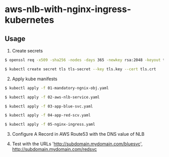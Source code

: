 # aws-nlb-with-nginx-ingress-kubernetes

## Usage

1. Create secrets

``` bash
$ openssl req -x509 -sha256 -nodes -days 365 -newkey rsa:2048 -keyout tls.key -out tls.crt -subj "/CN=mydomain.com/O=mydomain.com"

$ kubectl create secret tls tls-secret --key tls.key --cert tls.crt
```

2. Apply kube manifests

``` bash
$ kubectl apply -f 01-mandatory-ngnix-obj.yaml

$ kubectl apply -f 02-aws-nlb-service.yaml

$ kubectl apply -f 03-app-blue-svc.yaml

$ kubectl apply -f 04-app-red-scv.yaml

$ kubectl apply -f 05-nginx-ingress.yaml

```

3. Configure A Record in AWS Route53 with the DNS value of NLB

4. Test with the URLs 'http://subdomain.mydomain.com/bluesvc', http://subdomain.mydomain.com/redsvc

